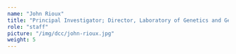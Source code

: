 ```yaml
---
name: "John Rioux"
title: "Principal Investigator; Director, Laboratory of Genetics and Genomic Medicine of Inflammation"
role: "staff"
picture: "/img/dcc/john-rioux.jpg"
weight: 5
---
```



